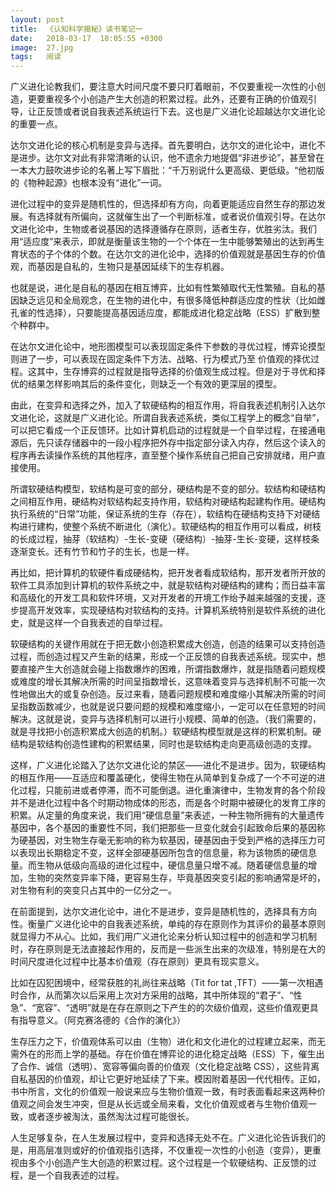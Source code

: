 ```yaml
---
layout: post
title:  《认知科学揭秘》读书笔记一
date:   2018-03-17  18:05:55 +0300
image:  27.jpg
tags:   阅读
---
```


广义进化论教我们，要注意大时间尺度不要只盯着眼前，不仅要重视一次性的小创造，更要重视多个小创造产生大创造的积累过程。此外，还要有正确的价值观引导，让正反馈或者说自我表述系统运行下去。这也是广义进化论超越达尔文进化论的重要一点。

达尔文进化论的核心机制是变异与选择。首先要明白，达尔文的进化论中，进化不是进步。达尔文对此有非常清晰的认识，他不遗余力地提倡“非进步论”，甚至曾在一本大力鼓吹进步论的名著上写下眉批：“千万别说什么更高级、更低级。“他初版的《物种起源》也根本没有“进化”一词。

进化过程中的变异是随机性的，但选择却有方向，向着更能适应自然生存的那边发展。有选择就有所偏向，这就催生出了一个判断标准，或者说价值观引导。在达尔文进化论中，生物或者说基因的选择遵循存在原则，适者生存，优胜劣汰。我们用“适应度”来表示，即就是衡量该生物的一个个体在一生中能够繁殖出的达到再生育状态的子个体的个数。在达尔文的进化论中，选择的价值观就是基因生存的价值观，而基因是自私的，生物只是基因延续下的生存机器。

也就是说，进化是自私的基因在相互博弈，比如有性繁殖取代无性繁殖。自私的基因缺乏远见和全局观念，在生物的进化中，有很多降低种群适应度的性状（比如雌孔雀的性选择），只要能提高基因适应度，都能成进化稳定战略（ESS）扩散到整个种群中。

在达尔文进化论中，地形图模型可以表现固定条件下参数的寻优过程，博弈论摸型则进了一步，可以表现在固定条件下方法、战略、行为模式乃至 价值观的择优过程。这其中，生存博弈的过程就是指导选择的价值观生成过程。但是对于寻优和择优的结果怎样影响其后的条件变化，则缺乏一个有效的更深层的摸型。

由此，在变异和选择之外，加入了软硬结构的相互作用，将自我表述机制引入达尔文进化论，这就是广义进化论。所谓自我表述系统，类似工程学上的概念“自举”，可以把它看成一个正反馈环。比如计算机启动的过程就是一个自举过程，在接通电源后，先只读存储器中的一段小程序把外存中指定部分读入内存，然后这个读入的程序再去读操作系统的其他程序，直至整个操作系统自己把自己安排就绪，用户直接使用。

所谓软硬结构模型，软结构是可变的部分，硬结构是不变的部分。软结构和硬结构之间相互作用，硬结构对软结构起支持作用，软结构对硬结构起建构作用。硬结构执行系统的“日常”功能，保证系统的生存（存在），软结构在硬结构支持下对硬结构进行建构，使整个系统不断进化（演化）。软硬结构的相互作用可以看成，树枝的长成过程，抽芽（软结构）-生长-变硬（硬结构）-抽芽-生长-变硬，这样枝条逐渐变长。还有竹节和竹子的生长，也是一样。

再比如，把计算机的软硬件看成硬结构，把开发者看成软结构，那开发者所开放的软件工具添加到计算机的软件系统之中，就是软结构对硬结构的建构；而日益丰富和高级化的开发工具和软件环境，又对开发者的开境工作绐予越来越强的支援，逐步提高开发效率，实现硬结构对软结构的支持。计算机系统特别是软件系统的进化史，就是这样一个自我表述的自举过程。

软硬结构的关键作用就在于把无数小创造积累成大创造，创造的结果可以支持创造过程，而创造过程又产生新的结果，形成一个正反馈的自我表述系统。现实中，想要直接产生大创造就会碰上指数爆炸的困难，所谓指数爆炸，就是指随着问题规模或难度的增长其解决所需的时间呈指数增长，这意味着变异与选择机制不可能一次性地做出大的或复杂创造。反过来看，随着问题规模和难度缩小其解决所需的时间呈指数函数减少，也就是说只要问题的规模和难度缩小，一定可以在任意短的时间解决。这就是说，变异与选择机制可以进行小规模、简单的创造。（我们需要的，就是寻找把小创造积累成大创造的机制。）软硬结构模型就是这样的积累机制。硬结构是软结构创造性建构的积累结果，同时也是软结构走向更高级创造的支撑。

这样，广义进化论踏入了达尔文进化论的禁区——进化不是进步。因为，软硬结构的相互作用——互适应和覆盖硬化，使得生物在从简单到复杂成了一个不可逆的进化过程，只能前进或者停滞，而不可能倒退。进化重演律中，生物发育的各个阶段并不是进化过程中各个时期动物成体的形态，而是各个时期中被硬化的发育工序的积累。从定量的角度来说，我们用“硬信息量”来表述，一种生物所拥有的大量遗传基因中，各个基因的重要性不同，我们把那些一旦变化就会引起致命后果的基因称为硬基因，对生物生存毫无影响的称为软基因，硬基因由于受到严格的选择压力可以表现出长期稳定不变，这样全部硬基因所包含的信息量，称为该物质的硬信息量。而生物从低级向高级的进化过程中，硬信息量只增不减。随着硬信息量的增加，生物的突然变异率下降，更容易生存，毕竟基因突变引起的影响通常是坏的，对生物有利的突变只占其中的一亿分之一。

在前面提到，达尔文进化论中，进化不是进步，变异是随机性的，选择具有方向性。衡量广义进化论中的自我表述系统，单纯的存在原则作为其评价的最基本原则就显得力不从心。比如，我们用广义进化论来分析认知过程中的创造和学习机制时，存在原则是无法直接起作用的，反而是一些派生出来的次级准，特别是在大的时间尺度进化过程中比基本价值观（存在原则）更具有现实意义。

比如在囚犯困境中，经常获胜的礼尚往来战略（Tit for tat ,TFT）——第一次相遇时合作，从而第次以后采用上次对方采用的战略，其中所体现的“君子”、“性急”、“宽容”、“透明”就是在存在原则之下产生的的次级价值观，这些价值观更具有指导意义。（阿克赛洛德的《合作的演化》）

生存压力之下，价值观体系可以由（生物）进化和文化进化的过程建立起来，而无需外在的形而上学的基础。存在价值在博弈论的进化稳定战略（ESS）下，催生出了合作、诚信（透明）、宽容等偏向善的价值观（文化稳定战略 CSS），这些背离自私基因的价值观，却让它更好地延续了下来。模因附着基因一代代相传。正如，书中所言，文化的价值观一般说来应与生物价值观一致，有时表面看起来这两种价值观之间会发生冲突，但是从长远或全局来看，文化价值观或者与生物价值观一致，或者逐步被淘汰，虽然淘汰过程可能很长。

人生足够复杂，在人生发展过程中，变异和选择无处不在。广义进化论告诉我们的是，用高层准则或好的价值观指引选择，不仅重视一次性的小创造（变异），更重视由多个小创造产生大创造的积累过程。这个过程是一个软硬结构、正反馈的过程，是一个自我表述的过程。


